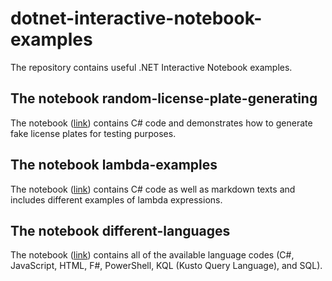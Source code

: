 # dotnet-interactive-notebook-examples

The repository contains useful .NET Interactive Notebook examples.

## The notebook random-license-plate-generating

The notebook ([link](https://github.com/Olman62/dotnet-interactive-notebook-examples/blob/main/random-license-plate-generating.dib)) contains C# code and demonstrates how to generate fake license plates for testing purposes.

## The notebook lambda-examples

The notebook ([link](https://github.com/Olman62/dotnet-interactive-notebook-examples/blob/main/lambda-examples.dib)) contains C# code as well as markdown texts and includes different examples of lambda expressions.

## The notebook different-languages

The notebook ([link](https://github.com/Olman62/dotnet-interactive-notebook-examples/blob/main/different-languages.dib)) contains all of the available language codes (C#, JavaScript, HTML, F#, PowerShell, KQL (Kusto Query Language), and SQL).
